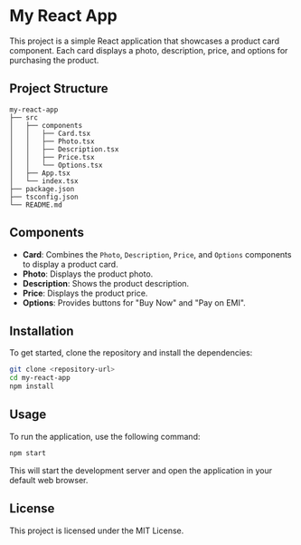 # My React App

This project is a simple React application that showcases a product card component. Each card displays a photo, description, price, and options for purchasing the product.

## Project Structure

```
my-react-app
├── src
│   ├── components
│   │   ├── Card.tsx
│   │   ├── Photo.tsx
│   │   ├── Description.tsx
│   │   ├── Price.tsx
│   │   └── Options.tsx
│   ├── App.tsx
│   └── index.tsx
├── package.json
├── tsconfig.json
└── README.md
```

## Components

- **Card**: Combines the `Photo`, `Description`, `Price`, and `Options` components to display a product card.
- **Photo**: Displays the product photo.
- **Description**: Shows the product description.
- **Price**: Displays the product price.
- **Options**: Provides buttons for "Buy Now" and "Pay on EMI".

## Installation

To get started, clone the repository and install the dependencies:

```bash
git clone <repository-url>
cd my-react-app
npm install
```

## Usage

To run the application, use the following command:

```bash
npm start
```

This will start the development server and open the application in your default web browser.

## License

This project is licensed under the MIT License.